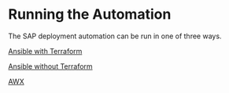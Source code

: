 # Running the Automation

The SAP deployment automation can be run in one of three ways.

[Ansible with Terraform](./ansible-with-terraform.md)

[Ansible without Terraform](./ansible-without-terraform.md)

[AWX](./awx.md)
